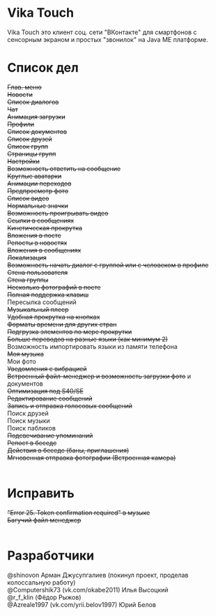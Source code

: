 # Vika Touch
Vika Touch это клиент соц. сети "ВКонтакте" для смартфонов с сенсорным экраном и простых "звонилок" на Java ME платформе.

# Список дел
<s>Глав. меню</s><br/>
<s>Новости</s><br/>
<s>Список диалогов</s><br/>
<s>Чат</s><br/>
<s>Анимация загрузки</s><br/>
<s>Профили</s><br/>
<s>Список документов</s><br/>
<s>Список друзей</s><br/>
<s>Список групп</s><br/>
<s>Страницы групп</s><br/>
<s>Настройки</s><br/>
<s>Возможность ответить на сообщение</s><br/>
<s>Круглые аватарки</s><br/>
<s>Анимации переходов</s><br/>
<s>Предпросмотр фото</s><br/>
<s>Список видео</s><br/>
<s>Нормальные значки</s><br/>
<s>Возможность проигрывать видео</s><br/>
<s>Ссылки в сообщениях</s><br/>
<s>Кинетическая прокрутка</s><br/>
<s>Вложения в посте</s><br/>
<s>Репосты в новостях</s><br/>
<s>Вложения в сообщениях</s><br/>
<s>Локализация</s><br/>
<s>Возможность начать диалог c группой или с человеком в профиле</s><br/>
<s>Стена пользователя</s><br/>
<s>Стена группы</s><br/>
<s>Несколько фотографий в посте</s><br/>
<s>Полная поддержка клавиш</s><br/>
Пересылка сообщений<br/>
<s>Музыкальный плеер</s><br/>
<s>Удобная прокрутка на кнопках</s><br/>
<s>Форматы времени для других стран</s><br/>
<s>Подгрузка элементов по мере прокрутки</s><br/>
<s>Больше переводов на разные языки (как минимум 2)</s><br/>
Возможность импортировать языки из памяти телефона<br/>
<s>Моя музыка</s><br/>
Мои фото<br/>
<s>Уведомления с вибрацией</s><br/>
<s>Встроенный файл-менеджер и возможность загрузки фото</s> и документов<br/>
<s>Оптимизация под S40/SE</s><br/>
<s>Редактирование сообщений</s><br/>
<s>Запись и отправка голосовых сообщений</s><br/>
Поиск друзей<br/>
Поиск музыки<br/>
Поиск пабликов<br/>
<s>Подсвечивание упоминаний</s><br/>
<s>Репост в беседе</s><br/>
<s>Действия в беседе (баны, приглашения)</s><br/>
<s>Мгновенная отправка фотографии (Встроенная камера)</s><br/>
<br/>
# Исправить
<s>"Error 25. Token confirmation required" в музыке</s><br/>
<s>Багучий файл менеджер</s><br/>
<br/>

# Разработчики
@shinovon Арман Джусупгалиев (покинул проект, проделав колоссальную работу)<br/>
@Computershik73 (vk.com/okabe2011) Илья Высоцкий<br/>
@r_f_klin (Фёдор Рыжов)<br/>
@Azreale1997 (vk.com/yrii.belov1997) Юрий Белов<br/>
